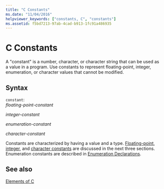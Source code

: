 ```yaml
---
title: "C Constants"
ms.date: "11/04/2016"
helpviewer_keywords: ["constants, C", "constants"]
ms.assetid: f5bd7213-97ab-4cad-b913-1fc91a486935
---
```

# C Constants

A "constant" is a number, character, or character string that can be used as a value in a program. Use constants to represent floating-point, integer, enumeration, or character values that cannot be modified.

## Syntax

`constant`:<br/>
*floating-point-constant*

*integer-constant*

*enumeration-constant*

*character-constant*

Constants are characterized by having a value and a type. [Floating-point](../c-language/c-floating-point-constants.md), [integer](../c-language/c-integer-constants.md), and [character constants](../c-language/c-character-constants.md) are discussed in the next three sections. Enumeration constants are described in [Enumeration Declarations](../c-language/c-enumeration-declarations.md).

## See also

[Elements of C](../c-language/elements-of-c.md)
